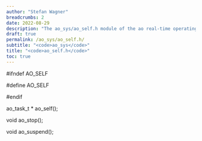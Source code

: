 ```yaml
---
author: "Stefan Wagner"
breadcrumbs: 2
date: 2022-08-29
description: "The ao_sys/ao_self.h module of the ao real-time operating system."
draft: true
permalink: /ao_sys/ao_self.h/ 
subtitle: "<code>ao_sys</code>"
title: "<code>ao_self.h</code>"
toc: true
---
```


#ifndef     AO_SELF

#define     AO_SELF

#endif

ao_task_t * ao_self();

void        ao_stop();

void        ao_suspend();

